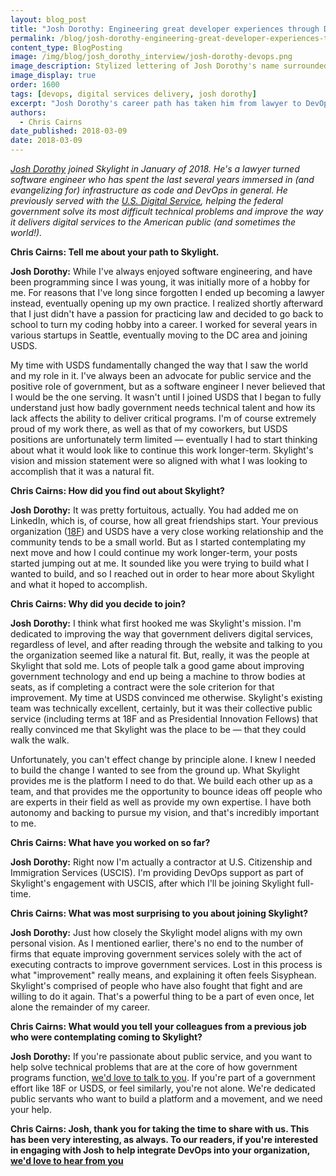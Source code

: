 ```yaml
---
layout: blog_post
title: "Josh Dorothy: Engineering great developer experiences through DevOps"
permalink: /blog/josh-dorothy-engineering-great-developer-experiences-through-devops/
content_type: BlogPosting
image: /img/blog/josh_dorothy_interview/josh-dorothy-devops.png
image_description: Stylized lettering of Josh Dorothy's name surrounded by gears symbolizing DevOps.
image_display: true
order: 1600
tags: [devops, digital services delivery, josh dorothy]
excerpt: "Josh Dorothy's career path has taken him from lawyer to DevOps engineer with the U.S. Digital Service before joining Skylight. Here, he has been working with our government clients to engineer great developer experiences through DevOps."
authors:
  - Chris Cairns
date_published: 2018-03-09
date: 2018-03-09
---
```


*[Josh Dorothy](/about/#josh-dorothy) joined Skylight in January of 2018. He's a lawyer turned software engineer who has spent the last several years immersed in (and evangelizing for) infrastructure as code and DevOps in general. He previously served with the <a href="https://www.usds.gov/" target="&#95;blank">U.S. Digital Service</a>, helping the federal government solve its most difficult technical problems and improve the way it delivers digital services to the American public (and sometimes the world!).*

**Chris Cairns: Tell me about your path to Skylight.**

**Josh Dorothy:** While I've always enjoyed software engineering, and have been programming since I was young, it was initially more of a hobby for me. For reasons that I've long since forgotten I ended up becoming a lawyer instead, eventually opening up my own practice. I realized shortly afterward that I just didn't have a passion for practicing law and decided to go back to school to turn my coding hobby into a career. I worked for several years in various startups in Seattle, eventually moving to the DC area and joining USDS.

My time with USDS fundamentally changed the way that I saw the world and my role in it. I've always been an advocate for public service and the positive role of government, but as a software engineer I never believed that I would be the one serving. It wasn't until I joined USDS that I began to fully understand just how badly government needs technical talent and how its lack affects the ability to deliver critical programs. I'm of course extremely proud of my work there, as well as that of my coworkers, but USDS positions are unfortunately term limited &mdash; eventually I had to start thinking about what it would look like to continue this work longer-term. Skylight's vision and mission statement were so aligned with what I was looking to accomplish that it was a natural fit.

**Chris Cairns: How did you find out about Skylight?**

**Josh Dorothy:** It was pretty fortuitous, actually. You had added me on LinkedIn, which is, of course, how all great friendships start. Your previous organization (<a href="https://18f.gsa.gov/" target="&#95;blank">18F</a>) and USDS have a very close working relationship and the community tends to be a small world. But as I started contemplating my next move and how I could continue my work longer-term, your posts started jumping out at me. It sounded like you were trying to build what I wanted to build, and so I reached out in order to hear more about Skylight and what it hoped to accomplish.

**Chris Cairns: Why did you decide to join?**

**Josh Dorothy:** I think what first hooked me was Skylight's mission. I'm dedicated to improving the way that government delivers digital services, regardless of level, and after reading through the website and talking to you the organization seemed like a natural fit. But, really, it was the people at Skylight that sold me. Lots of people talk a good game about improving government technology and end up being a machine to throw bodies at seats, as if completing a contract were the sole criterion for that improvement. My time at USDS convinced me otherwise. Skylight's existing team was technically excellent, certainly, but it was their collective public service (including terms at 18F and as Presidential Innovation Fellows) that really convinced me that Skylight was the place to be &mdash; that they could walk the walk.

Unfortunately, you can't effect change by principle alone. I knew I needed to build the change I wanted to see from the ground up. What Skylight provides me is the platform I need to do that. We build each other up as a team, and that provides me the opportunity to bounce ideas off people who are experts in their field as well as provide my own expertise. I have both autonomy and backing to pursue my vision, and that's incredibly important to me.

**Chris Cairns: What have you worked on so far?**

**Josh Dorothy:** Right now I'm actually a contractor at U.S. Citizenship and Immigration Services (USCIS). I'm providing DevOps support as part of Skylight's engagement with USCIS, after which I'll be joining Skylight full-time.

**Chris Cairns: What was most surprising to you about joining Skylight?**

**Josh Dorothy:** Just how closely the Skylight model aligns with my own personal vision. As I mentioned earlier, there's no end to the number of firms that equate improving government services solely with the act of executing contracts to improve government services. Lost in this process is what "improvement" really means, and explaining it often feels Sisyphean. Skylight's comprised of people who have also fought that fight and are willing to do it again. That's a powerful thing to be a part of even once, let alone the remainder of my career.

**Chris Cairns: What would you tell your colleagues from a previous job who were contemplating coming to Skylight?**

**Josh Dorothy:** If you're passionate about public service, and you want to help solve technical problems that are at the core of how government programs function, [we'd love to talk to you](/join). If you're part of a government effort like 18F or USDS, or feel similarly, you're not alone. We're dedicated public servants who want to build a platform and a movement, and we need your help.

**Chris Cairns: Josh, thank you for taking the time to share with us. This has been very interesting, as always. To our readers, if you're interested in engaging with Josh to help integrate DevOps into your organization, [we'd love to hear from you](/hire-us/)**

